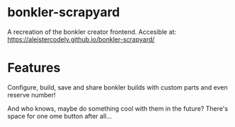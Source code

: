 # bonkler-scrapyard
A recreation of the bonkler creator frontend. Accesible at: https://aleistercodely.github.io/bonkler-scrapyard/

# Features 
Configure, build, save and share bonkler builds with custom parts and even reserve number!

And who knows, maybe do something cool with them in the future? There's space for one ome button after all...
